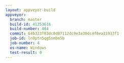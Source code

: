 ```yaml
---
layout: appveyor-build
appveyor:
  branch: master
  build-id: 41253616
  build-number: 484
  commit: 64b323f83dc0d87112dc9e3a30dc4f8ea31933f1
  job-id: ln0ptn5qg5nmbm5b
  job-number: 4
  os-name: Windows
  test-result: 0
---
```

